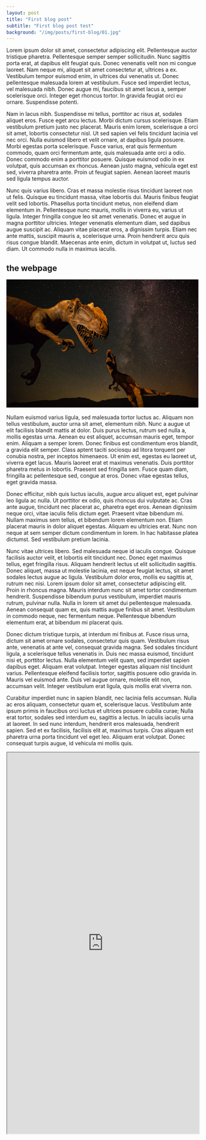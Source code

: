 ```yaml
---
layout: post
title: "First blog post"
subtitle: "First blog post test"
background: "/img/posts/first-blog/01.jpg"
---
```


Lorem ipsum dolor sit amet, consectetur adipiscing elit. Pellentesque auctor tristique pharetra. Pellentesque semper semper sollicitudin. Nunc sagittis porta erat, at dapibus elit feugiat quis. Donec venenatis velit non mi congue laoreet. Nam neque mi, aliquet sit amet consectetur at, ultrices a ex. Vestibulum tempor euismod enim, in ultrices dui venenatis ut. Donec pellentesque malesuada lorem at vestibulum. Fusce sed imperdiet lectus, vel malesuada nibh. Donec augue mi, faucibus sit amet lacus a, semper scelerisque orci. Integer eget rhoncus tortor. In gravida feugiat orci eu ornare. Suspendisse potenti.

Nam in lacus nibh. Suspendisse mi tellus, porttitor ac risus at, sodales aliquet eros. Fusce eget arcu lectus. Morbi dictum cursus scelerisque. Etiam vestibulum pretium justo nec placerat. Mauris enim lorem, scelerisque a orci sit amet, lobortis consectetur nisl. Ut sed sapien vel felis tincidunt lacinia vel nec orci. Nulla euismod libero et velit ornare, at dapibus ligula posuere. Morbi egestas porta scelerisque. Fusce varius, erat quis fermentum commodo, quam orci fermentum ante, quis malesuada ante orci a odio. Donec commodo enim a porttitor posuere. Quisque euismod odio in ex volutpat, quis accumsan ex rhoncus. Aenean justo magna, vehicula eget est sed, viverra pharetra ante. Proin ut feugiat sapien. Aenean laoreet mauris sed ligula tempus auctor.

Nunc quis varius libero. Cras et massa molestie risus tincidunt laoreet non ut felis. Quisque eu tincidunt massa, vitae lobortis dui. Mauris finibus feugiat velit sed lobortis. Phasellus porta tincidunt metus, non eleifend diam elementum in. Pellentesque nunc mauris, mollis in viverra eu, varius ut ligula. Integer fringilla congue leo sit amet venenatis. Donec et augue in magna porttitor ultricies. Integer venenatis elementum diam, sed dapibus augue suscipit ac. Aliquam vitae placerat eros, a dignissim turpis. Etiam nec ante mattis, suscipit mauris a, scelerisque urna. Proin hendrerit arcu quis risus congue blandit. Maecenas ante enim, dictum in volutpat ut, luctus sed diam. Ut commodo nulla in maximus iaculis.

## the webpage

![webpage](/img/posts/first-blog/01.jpg)

Nullam euismod varius ligula, sed malesuada tortor luctus ac. Aliquam non tellus vestibulum, auctor urna sit amet, elementum nibh. Nunc a augue ut elit facilisis blandit mattis at dolor. Duis purus lectus, rutrum sed nulla a, mollis egestas urna. Aenean eu est aliquet, accumsan mauris eget, tempor enim. Aliquam a semper lorem. Donec finibus est condimentum eros blandit, a gravida elit semper. Class aptent taciti sociosqu ad litora torquent per conubia nostra, per inceptos himenaeos. Ut enim est, egestas eu laoreet ut, viverra eget lacus. Mauris laoreet erat et maximus venenatis. Duis porttitor pharetra metus in lobortis. Praesent sed fringilla sem. Fusce quam diam, fringilla ac pellentesque sed, congue at eros. Donec vitae egestas tellus, eget gravida massa.

Donec efficitur, nibh quis luctus iaculis, augue arcu aliquet est, eget pulvinar leo ligula ac nulla. Ut porttitor ex odio, quis rhoncus dui vulputate ac. Cras ante augue, tincidunt nec placerat ac, pharetra eget eros. Aenean dignissim neque orci, vitae iaculis felis dictum eget. Praesent vitae bibendum mi. Nullam maximus sem tellus, et bibendum lorem elementum non. Etiam placerat mauris in dolor aliquet egestas. Aliquam eu ultricies erat. Nunc non neque at sem semper dictum condimentum in lorem. In hac habitasse platea dictumst. Sed vestibulum pretium lacinia.

Nunc vitae ultrices libero. Sed malesuada neque id iaculis congue. Quisque facilisis auctor velit, et lobortis elit tincidunt nec. Donec eget maximus tellus, eget fringilla risus. Aliquam hendrerit lectus ut elit sollicitudin sagittis. Donec aliquet, massa ut molestie lacinia, est neque feugiat lectus, sit amet sodales lectus augue ac ligula. Vestibulum dolor eros, mollis eu sagittis at, rutrum nec nisi. Lorem ipsum dolor sit amet, consectetur adipiscing elit. Proin in rhoncus magna. Mauris interdum nunc sit amet tortor condimentum hendrerit. Suspendisse bibendum purus vestibulum, imperdiet mauris rutrum, pulvinar nulla. Nulla in lorem sit amet dui pellentesque malesuada. Aenean consequat quam ex, quis mattis augue finibus sit amet. Vestibulum in commodo neque, nec fermentum neque. Pellentesque bibendum elementum erat, at bibendum mi placerat quis.

Donec dictum tristique turpis, at interdum mi finibus at. Fusce risus urna, dictum sit amet ornare sodales, consectetur quis quam. Vestibulum risus ante, venenatis at ante vel, consequat gravida magna. Sed sodales tincidunt ligula, a scelerisque tellus venenatis in. Duis nec massa euismod, tincidunt nisi et, porttitor lectus. Nulla elementum velit quam, sed imperdiet sapien dapibus eget. Aliquam erat volutpat. Integer egestas aliquam nisl tincidunt varius. Pellentesque eleifend facilisis tortor, sagittis posuere odio gravida in. Mauris vel euismod ante. Duis vel augue ornare, molestie elit non, accumsan velit. Integer vestibulum erat ligula, quis mollis erat viverra non.

Curabitur imperdiet nunc in sapien blandit, nec lacinia felis accumsan. Nulla ac eros aliquam, consectetur quam et, scelerisque lacus. Vestibulum ante ipsum primis in faucibus orci luctus et ultrices posuere cubilia curae; Nulla erat tortor, sodales sed interdum eu, sagittis a lectus. In iaculis iaculis urna at laoreet. In sed nunc interdum, hendrerit eros malesuada, hendrerit sapien. Sed et ex facilisis, facilisis elit at, maximus turpis. Cras aliquam est pharetra urna porta tincidunt vel eget leo. Aliquam erat volutpat. Donec consequat turpis augue, id vehicula mi mollis quis.

<iframe src="http://vixcentral.com/" height="1000px" width="100%"><iframe>

```python
export(tf.shade(agg, cmap = cm(Greys9,0.2), how='log'), "census")
```
